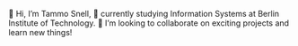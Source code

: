 👋 Hi, I’m Tammo Snell,
👀 currently studying Information Systems at Berlin Institute of Technology.
💞️ I’m looking to collaborate on exciting projects and learn new things!

<!---
tammosnell/tammosnell is a ✨ special ✨ repository because its `README.md` (this file) appears on your GitHub profile.
You can click the Preview link to take a look at your changes.
--->

